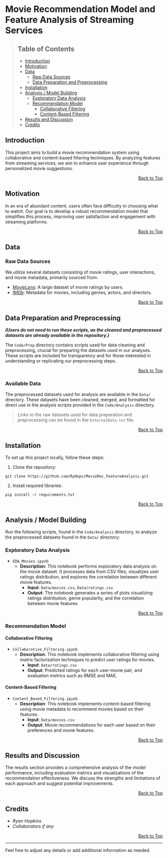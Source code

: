 <a name="top"></a>
# Movie Recommendation Model and Feature Analysis of Streaming Services

> ## Table of Contents
> - [Introduction](#introduction)
> - [Motivation](#motivation)
> - [Data](#data)
>   - [Raw Data Sources](#raw-data-sources)
>   - [Data Preparation and Preprocessing](#data-preparation-and-preprocessing)
>  - [Installation](#installation)
>  - [Analysis / Model Building](#analysis-\-model-building)
>      - [Exploratory Data Analysis](#exploratory-data-analysis)
>      - [Recommendation Model](#recommendation-model)
>           - [Collaborative Filtering](#collaborative-filtering)
>           - [Content-Based Filtering](#content-based-filtering)
> - [Results and Discussion](#results-and-discussion)
> - [Credits](#credits)

## Introduction
This project aims to build a movie recommendation system using collaborative and content-based filtering techniques. By analyzing features from streaming services, we aim to enhance user experience through personalized movie suggestions.

<div align="right" style="text-align: right;"><a href="#top">Back to Top</a></div>

## Motivation
In an era of abundant content, users often face difficulty in choosing what to watch. Our goal is to develop a robust recommendation model that simplifies this process, improving user satisfaction and engagement with streaming platforms.

<div align="right" style="text-align: right;"><a href="#top">Back to Top</a></div>

## Data

### Raw Data Sources
We utilize several datasets consisting of movie ratings, user interactions, and movie metadata, primarily sourced from:
- *[MovieLens](https://grouplens.org/datasets/movielens/)*: A large dataset of movie ratings by users.
- *[IMDb](https://www.imdb.com/interfaces/)*: Metadata for movies, including genres, actors, and directors.

<div align="right" style="text-align: right;"><a href="#top">Back to Top</a></div>

## Data Preparation and Preprocessing

***(Users do not need to run these scripts, as the cleaned and preprocessed datasets are already available in the repository.)***

The `Code/Prep` directory contains scripts used for data cleaning and preprocessing, crucial for preparing the datasets used in our analyses. These scripts are included for transparency and for those interested in understanding or replicating our preprocessing steps.

<div align="right" style="text-align: right;"><a href="#top">Back to Top</a></div>

### Available Data

The preprocessed datasets used for analysis are available in the `Data/` directory. These datasets have been cleaned, merged, and formatted for direct use in the analysis scripts provided in the `Code/Analysis` directory.

> Links to the raw datasets used for data preparation and preprocessing can be found in the `ExternalData.txt` file.

<div align="right" style="text-align: right;"><a href="#top">Back to Top</a></div>

## Installation
To set up this project locally, follow these steps:
1. Clone the repository:
``` console
git clone https://github.com/RyHops/MovieRec_FeatureAnalysis.git
```
2. Install required libraries:
``` console
pip install -r requirements.txt
```

<div align="right" style="text-align: right;"><a href="#top">Back to Top</a></div>

## Analysis / Model Building
Run the following scripts, found in the `Code/Analysis` directory, to analyze the preprocessed datasets found in the `Data/` directory:

### Exploratory Data Analysis

- `EDA_Movies.ipynb`
  - **Description**: This notebook performs exploratory data analysis on the movie dataset. It processes data from CSV files, visualizes user ratings distribution, and explores the correlation between different movie features.
    - **Input**: `Data/movies.csv`, `Data/ratings.csv`
    - **Output**: The notebook generates a series of plots visualizing ratings distribution, genre popularity, and the correlation between movie features.

<div align="right" style="text-align: right;"><a href="#top">Back to Top</a></div>

### Recommendation Model

#### Collaborative Filtering

- `Collaborative_Filtering.ipynb`
  - **Description**: This notebook implements collaborative filtering using matrix factorization techniques to predict user ratings for movies.
    - **Input**: `Data/ratings.csv`
    - **Output**: Predicted ratings for each user-movie pair, and evaluation metrics such as RMSE and MAE.

#### Content-Based Filtering

- `Content_Based_Filtering.ipynb`
  - **Description**: This notebook implements content-based filtering using movie metadata to recommend movies based on their features.
    - **Input**: `Data/movies.csv`
    - **Output**: Movie recommendations for each user based on their preferences and movie features.

<div align="right" style="text-align: right;"><a href="#top">Back to Top</a></div>

## Results and Discussion
The results section provides a comprehensive analysis of the model performance, including evaluation metrics and visualizations of the recommendation effectiveness. We discuss the strengths and limitations of each approach and suggest potential improvements.

<div align="right" style="text-align: right;"><a href="#top">Back to Top</a></div>

## Credits
+ *Ryan Hopkins*
+ *Collaborators if any*

<div align="right" style="text-align: right;"><a href="#top">Back to Top</a></div>

---

Feel free to adjust any details or add additional information as needed.
